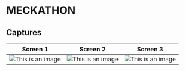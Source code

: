 # MECKATHON

## Captures

| Screen 1  | Screen 2 | Screen 3 |
| ------------- | ------------- | ------------- |
| ![This is an image](assets/cover1.png)  | ![This is an image](assets/cover2.png)  | ![This is an image](assets/cover3.png) |
